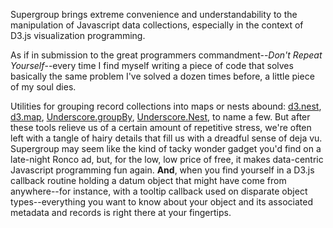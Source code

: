 Supergroup brings extreme convenience and understandability to the manipulation of 
Javascript data collections, especially in the context of D3.js visualization
programming.

As if in submission to the great programmers commandment--*Don't
Repeat Yourself*--every time I find myself writing a piece of code
that solves basically the same problem I've solved a dozen times
before, a little piece of my soul dies.

Utilities for grouping record collections into maps or nests abound:
[d3.nest](https://github.com/mbostock/d3/wiki/Arrays#-nest),
[d3.map](https://github.com/mbostock/d3/wiki/Arrays#associative-arrays),
[Underscore.groupBy](http://underscorejs.org/#groupBy),
[Underscore.Nest](https://github.com/iros/underscore.nest), to name
a few. But after these tools relieve us of a certain amount of 
repetitive stress, we're often left with a tangle of hairy details
that fill us with a dreadful sense of deja vu. Supergroup may seem
like the kind of tacky wonder gadget you'd find on a late-night
Ronco ad, but, for the low, low price of free, it makes data-centric
Javascript programming fun again. **And**, when you find yourself
in a D3.js callback routine holding a datum object that might have
come from anywhere--for instance, with a tooltip callback used on
disparate object types--everything you want to know about your 
object and its associated metadata and records is right there at
your fingertips.

